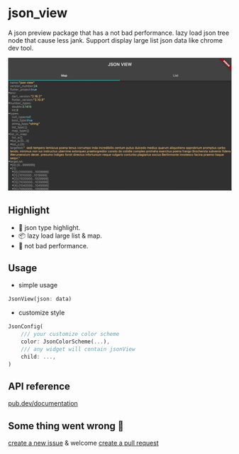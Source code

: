 # json_view

A json preview package that has a not bad performance. 
lazy load json tree node that cause less jank. 
Support display large list json data like chrome dev tool.

![preview](./resources/preview.png)

## Highlight

* 👑 json type highlight.
* 📦 lazy load large list & map. 
* 🚀 not bad performance.

## Usage

* simple usage

```dart
JsonView(json: data)
```

* customize style

```dart
JsonConfig(
    /// your customize color scheme
    color: JsonColorScheme(...),
    /// any widget will contain jsonView
    child: ...,
)
```

## API reference

[pub.dev/documentation](https://pub.dev/documentation/json_view/latest/)


## Some thing went wrong 🤔

[create a new issue](https://github.com/laiiihz/json_view/issues/new)
& welcome [create a pull request](https://github.com/laiiihz/json_view/compare) 